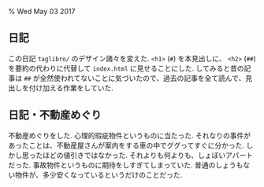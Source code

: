 % Wed May 03 2017

## 日記

この日記 `taglibro/` のデザイン諸々を変えた.
`<h1>` (`#`) を本見出しに、
`<h2>` (`##`) を要約の代わりに代替して `index.html` に見せることにした.
してみると昔の記事は `##` が全然使われてないことに気づいたので、過去の記事を全て読んで、見出しを付け加える作業をしていた.

## 日記・不動産めぐり

不動産めぐりをした.
心理的瑕疵物件というものに当たった.
それなりの事件があったことは、不動産屋さんが案内をする車の中でググってすぐに分かった.
しかし思ったほどの値引きではなかった.
それよりも何よりも、しょぼいアパートだった.
事故物件というものに期待をしすぎてしまっていた.
普通のしょうもない物件が、多少安くなっているというだけのことだった.

